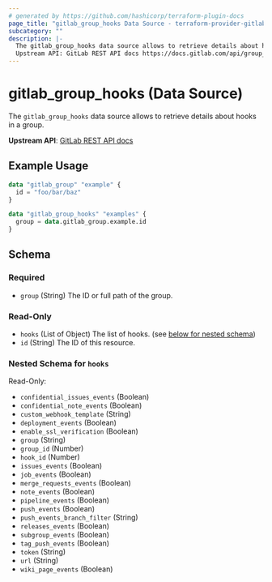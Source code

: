 ```yaml
---
# generated by https://github.com/hashicorp/terraform-plugin-docs
page_title: "gitlab_group_hooks Data Source - terraform-provider-gitlab"
subcategory: ""
description: |-
  The gitlab_group_hooks data source allows to retrieve details about hooks in a group.
  Upstream API: GitLab REST API docs https://docs.gitlab.com/api/group_webhooks/#list-group-hooks
---
```


# gitlab_group_hooks (Data Source)

The `gitlab_group_hooks` data source allows to retrieve details about hooks in a group.

**Upstream API**: [GitLab REST API docs](https://docs.gitlab.com/api/group_webhooks/#list-group-hooks)

## Example Usage

```terraform
data "gitlab_group" "example" {
  id = "foo/bar/baz"
}

data "gitlab_group_hooks" "examples" {
  group = data.gitlab_group.example.id
}
```

<!-- schema generated by tfplugindocs -->
## Schema

### Required

- `group` (String) The ID or full path of the group.

### Read-Only

- `hooks` (List of Object) The list of hooks. (see [below for nested schema](#nestedatt--hooks))
- `id` (String) The ID of this resource.

<a id="nestedatt--hooks"></a>
### Nested Schema for `hooks`

Read-Only:

- `confidential_issues_events` (Boolean)
- `confidential_note_events` (Boolean)
- `custom_webhook_template` (String)
- `deployment_events` (Boolean)
- `enable_ssl_verification` (Boolean)
- `group` (String)
- `group_id` (Number)
- `hook_id` (Number)
- `issues_events` (Boolean)
- `job_events` (Boolean)
- `merge_requests_events` (Boolean)
- `note_events` (Boolean)
- `pipeline_events` (Boolean)
- `push_events` (Boolean)
- `push_events_branch_filter` (String)
- `releases_events` (Boolean)
- `subgroup_events` (Boolean)
- `tag_push_events` (Boolean)
- `token` (String)
- `url` (String)
- `wiki_page_events` (Boolean)
